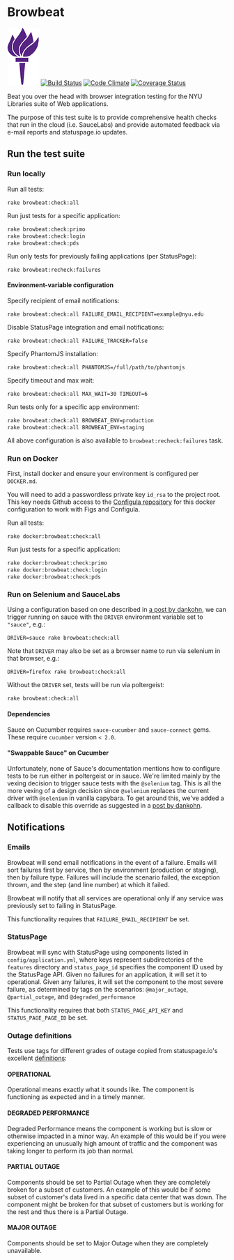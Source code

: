 # Browbeat

[![NYU](https://github.com/NYULibraries/nyulibraries-assets/blob/master/lib/assets/images/nyu.png)](https://dev.library.nyu.edu)
[![Build Status](https://travis-ci.org/NYULibraries/browbeat.svg)](https://travis-ci.org/NYULibraries/browbeat)
[![Code Climate](https://codeclimate.com/github/NYULibraries/browbeat/badges/gpa.svg)](https://codeclimate.com/github/NYULibraries/browbeat)
[![Coverage Status](https://coveralls.io/repos/github/NYULibraries/browbeat/badge.svg?branch=master)](https://coveralls.io/github/NYULibraries/browbeat?branch=master)

Beat you over the head with browser integration testing for the NYU Libraries suite of Web applications.

The purpose of this test suite is to provide comprehensive health checks that run in the cloud (i.e. SauceLabs) and provide automated feedback via e-mail reports and statuspage.io updates.

## Run the test suite

### Run locally

Run all tests:

```
rake browbeat:check:all
```

Run just tests for a specific application:

```
rake browbeat:check:primo
rake browbeat:check:login
rake browbeat:check:pds
```

Run only tests for previously failing applications (per StatusPage):

```
rake browbeat:recheck:failures
```

#### Environment-variable configuration

Specify recipient of email notifications:

```
rake browbeat:check:all FAILURE_EMAIL_RECIPIENT=example@nyu.edu
```

Disable StatusPage integration and email notifications:

```
rake browbeat:check:all FAILURE_TRACKER=false
```

Specify PhantomJS installation:

```
rake browbeat:check:all PHANTOMJS=/full/path/to/phantomjs
```

Specify timeout and max wait:

```
rake browbeat:check:all MAX_WAIT=30 TIMEOUT=6
```

Run tests only for a specific app environment:

```
rake browbeat:check:all BROWBEAT_ENV=production
rake browbeat:check:all BROWBEAT_ENV=staging
```

All above configuration is also available to `browbeat:recheck:failures` task. 

### Run on Docker

First, install docker and ensure your environment is configured per `DOCKER.md`.

You will need to add a passwordless private key `id_rsa` to the project root. This key needs Github access to the [Configula repository](https://github.com/NYULibraries/configula) for this docker configuration to work with Figs and Configula.

Run all tests:

```
rake docker:browbeat:check:all
```

Run just tests for a specific application:

```
rake docker:browbeat:check:primo
rake docker:browbeat:check:login
rake docker:browbeat:check:pds
```

### Run on Selenium and SauceLabs

Using a configuration based on one described in [a post by dankohn](https://github.com/saucelabs/sauce_ruby/issues/261), we can trigger running on sauce with the `DRIVER` environment variable set to `"sauce"`, e.g.:

```
DRIVER=sauce rake browbeat:check:all
```

Note that `DRIVER` may also be set as a browser name to run via selenium in that browser, e.g.:

```
DRIVER=firefox rake browbeat:check:all
```

Without the `DRIVER` set, tests will be run via poltergeist:

```
rake browbeat:check:all
```

#### Dependencies

Sauce on Cucumber requires `sauce-cucumber` and `sauce-connect` gems. These require `cucumber` version `< 2.0`.

#### "Swappable Sauce" on Cucumber

Unfortunately, none of Sauce's documentation mentions how to configure tests to be run either in poltergeist or in sauce. We're limited mainly by the vexing decision to trigger sauce tests with the `@selenium` tag. This is all the more vexing of a design decision since `@selenium` replaces the current driver with `@selenium` in vanilla capybara. To get around this, we've added a callback to disable this override as suggested in a [post by dankohn](https://github.com/saucelabs/sauce_ruby/issues/261).

## Notifications

### Emails

Browbeat will send email notifications in the event of a failure. Emails will sort failures first by service, then by environment (production or staging), then by failure type. Failures will include the scenario failed, the exception thrown, and the step (and line number) at which it failed.

Browbeat will notify that all services are operational only if any service was previously set to failing in StatusPage.

This functionality requires that `FAILURE_EMAIL_RECIPIENT` be set.

### StatusPage

Browbeat will sync with StatusPage using components listed in `config/application.yml`, where keys represent subdirectories of the `features` directory and `status_page_id` specifies the component ID used by the StatusPage API. Given no failures for an application, it will set it to operational. Given any failures, it will set the component to the most severe failure, as determined by tags on the scenarios: `@major_outage`, `@partial_outage`, and `@degraded_performance`

This functionality requires that both `STATUS_PAGE_API_KEY` and `STATUS_PAGE_PAGE_ID` be set.

### Outage definitions

Tests use tags for different grades of outage copied from statuspage.io's excellent [definitions](https://help.statuspage.io/knowledge_base/topics/overview-1):

#### OPERATIONAL

Operational means exactly what it sounds like. The component is functioning as expected and in a timely manner.

#### DEGRADED PERFORMANCE

Degraded Performance means the component is working but is slow or otherwise impacted in a minor way. An example of this would be if you were experiencing an unusually high amount of traffic and the component was taking longer to perform its job than normal.

#### PARTIAL OUTAGE

Components should be set to Partial Outage when they are completely broken for a subset of customers. An example of this would be if some subset of customer's data lived in a specific data center that was down. The component might be broken for that subset of customers but is working for the rest and thus there is a Partial Outage.

#### MAJOR OUTAGE

Components should be set to Major Outage when they are completely unavailable.
